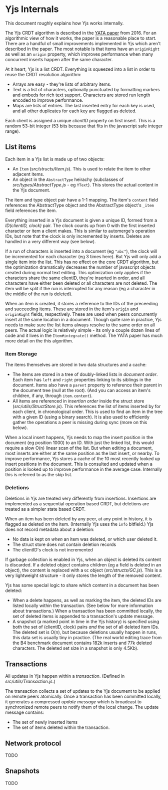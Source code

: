 # Yjs Internals

This document roughly explains how Yjs works internally.

The Yjs CRDT algorithm is described in the [YATA paper](https://www.researchgate.net/publication/310212186_Near_Real-Time_Peer-to-Peer_Shared_Editing_on_Extensible_Data_Types) from 2016. For an algorithmic view of how it works, the paper is a reasonable place to start. There are a handful of small improvements implemented in Yjs which aren't described in the paper. The most notable is that items have an `originRight` as well as an `origin` property, which improves performance when many concurrent inserts happen after the same character.

At it heart, Yjs is a list CRDT. Everything is squeezed into a list in order to reuse the CRDT resolution algorithm:

- Arrays are easy - they're lists of arbitrary items.
- Text is a list of characters, optionally punctuated by formatting markers and embeds for rich text support. Characters are stored run length encoded to improve performance.
- Maps are lists of entries. The last inserted entry for each key is used, and all other duplicates for each key are flagged as deleted.

Each client is assigned a unique *clientID* property on first insert. This is a random 53-bit integer (53 bits because that fits in the javascript safe integer range).

## List items

Each item in a Yjs list is made up of two objects:

- An `Item` (*src/structs/Item.js*). This is used to relate the item to other adjacent items.
- An object in the `AbstractType` heirachy (subclasses of *src/types/AbstractType.js* - eg `YText`). This stores the actual content in the Yjs document.

The item and type object pair have a 1-1 mapping. The item's `content` field references the AbstractType object and the AbstractType object's `_item` field references the item.

Everything inserted in a Yjs document is given a unique ID, formed from a *ID(clientID, clock)* pair. The clock counts up from 0 with the first inserted character or item a client makes. This is similar to automerge's operation IDs, but note that the clock is only incremented by inserts. Deletes are handled in a very different way (see below).

If a run of characters is inserted into a document (eg `"abc"`), the clock will be incremented for each character (eg 3 times here). But Yjs will only add a single item into the list. This has no effect on the core CRDT algorithm, but the optimization dramatically decreases the number of javascript objects created during normal text editing. This optimization only applies if the characters share the same clientID, they're inserted in order, and all characters have either been deleted or all characters are not deleted. The item will be split if the run is interrupted for any reason (eg a character in the middle of the run is deleted).

When an item is created, it stores a reference to the IDs of the preceeding and succeeding items. These are stored in the item's `origin` and `originRight` fields, respectively. These are used when peers concurrently insert at the same location in a document. Though quite rare in practice, Yjs needs to make sure the list items always resolve to the same order on all peers. The actual logic is relatively simple - its only a couple dozen lines of code and it lives in the `Item#integrate()` method. The YATA paper has much more detail on the this algorithm.


### Item Storage

The items themselves are stored in two data structures and a cache:

- The items are stored in a tree of doubly-linked lists in *document order*. Each item has `left` and `right` properties linking to its siblings in the document. Items also have a `parent` property to reference their parent in the document tree (null at the root). (And you can access an item's children, if any, through `item.content`).
- All items are referenced in *insertion order* inside the struct store (*src/utils/StructStore.js*). This references the list of items inserted by for each client, in chronological order. This is used to find an item in the tree with a given ID (using a binary search). It is also used to efficiently gather the operations a peer is missing during sync (more on this below).

When a local insert happens, Yjs needs to map the insert position in the document (eg position 1000) to an ID. With just the linked list, this would require a slow O(n) linear scan of the list. But when editing a document, most inserts are either at the same position as the last insert, or nearby. To improve performance, Yjs stores a cache of the 10 most recently looked up insert positions in the document. This is consulted and updated when a position is looked up to improve performance in the average case. Internally this is referred to as the skip list.



### Deletions

Deletions in Yjs are treated very differently from insertions. Insertions are implemented as a sequential operation based CRDT, but deletions are treated as a simpler state based CRDT.

When an item has been deleted by any peer, at any point in history, it is flagged as deleted on the item. (Internally Yjs uses the `info` bitfield.) Yjs does not record metadata about a deletion:

- No data is kept on *when* an item was deleted, or which user deleted it.
- The struct store does not contain deletion records
- The clientID's clock is not incremented

If garbage collection is enabled in Yjs, when an object is deleted its content is discarded. If a deleted object contains children (eg a field is deleted in an object), the content is replaced with a `GC` object (*src/structs/GC.js*). This is a very lightweight structure - it only stores the length of the removed content.

Yjs has some special logic to share which content in a document has been deleted:

- When a delete happens, as well as marking the item, the deleted IDs are listed locally within the transaction. (See below for more information about transactions.) When a transaction has been committed locally, the set of deleted items is appended to a transaction's update message.
- A snapshot (a marked point in time in the Yjs history) is specified using both the set of (clientID, clock) pairs *and* the set of all deleted item IDs. The deleted set is O(n), but because deletions usually happen in runs, this data set is usually tiny in practice. (The real world editing trace from the B4 benchmark document contains 182k inserts and 77k deleted characters. The deleted set size in a snapshot is only 4.5Kb).


## Transactions

All updates in Yjs happen within a *transaction*. (Defined in *src/utils/Transaction.js*.)

The transaction collects a set of updates to the Yjs document to be applied on remote peers atomically. Once a transaction has been committed locally, it generates a compressed *update message* which is broadcast to synchronized remote peers to notify them of the local change. The update message contains:

- The set of newly inserted items
- The set of items deleted within the transaction.


## Network protocol

TODO

## Snapshots

TODO